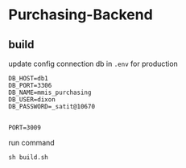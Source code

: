 # Purchasing-Backend

## build

update config connection db in `.env` for production

```
DB_HOST=db1
DB_PORT=3306
DB_NAME=mmis_purchasing
DB_USER=dixon
DB_PASSWORD=_satit@10670


PORT=3009
```
run command

```
sh build.sh
```